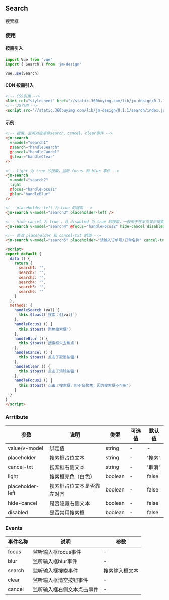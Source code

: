 ## Search

搜索框

### 使用

#### 按需引入

```javascript
import Vue from 'vue'
import { Search } from 'jm-design'

Vue.use(Search)
```

#### CDN 按需引入

```html
<!-- CSS引用 -->
<link rel="stylesheet" href="//static.360buyimg.com/lib/jm-design/0.1.1/search/style/css/search.css">
<!-- JS引用 -->
<script src="//static.360buyimg.com/lib/jm-design/0.1.1/search/index.js">
```

#### 示例

```html
<!-- 搜索，监听对应事件search、cancel、clear事件 -->
<jm-search
  v-model="search1"
  @search="handleSearch"
  @cancel="handleCancel"
  @clear="handleClear"
/>

<!-- light 为 true 的搜索，监听 focus 和 blur 事件 -->
<jm-search
  v-model="search2"
  light
  @focus="handleFocus1"
  @blur="handleBlur"
/>

<!-- placeholder-left 为 true 的搜索 -->
<jm-search v-model="search3" placeholder-left />

<!-- hide-cancel 为 true ，且 disabled 为 true 的搜索，一般用于在本页显示搜索框，点击搜索时跳进搜索页 -->
<jm-search v-model="search4" @focus="handleFocus2" hide-cancel disabled />

<!-- 修改 placeholder 和 cancel-txt 的值 -->
<jm-search v-model="search5" placeholder="请输入订单号/订单名称" cancel-txt="搜索" />

<script>
export default {
  data () {
    return {
      search1: '',
      search2: '',
      search3: '',
      search4: '',
      search5: '',
      search6: ''
    }
  },
  methods: {
    handleSearch (val) {
      this.$toast(`搜索：${val}`)
    },
    handleFocus1 () {
      this.$toast('聚焦搜索框')
    },
    handleBlur () {
      this.$toast('搜索框失去焦点')
    },
    handleCancel () {
      this.$toast('点击了取消按钮')
    },
    handleClear () {
      this.$toast('点击了清除按钮')
    },
    handleFocus2 () {
      this.$toast('点击了搜索框，但不会聚焦，因为搜索框不可用')
    }
  }
}
</script>
```

### Arrtibute

| 参数      | 说明                                 | 类型      | 可选值       | 默认值   |
|---------- |------------------------------------ |---------- |------------- |-------- |
| value/v-model   |	绑定值                        |	string     | -   |	-  |
| placeholder	    | 搜索框占位文本                  |	string    |	-         |	'搜索' |
| cancel-txt      | 搜索框右侧文本                   | string    | -          | '取消'   |
| light           | 搜索框亮色（白色）                | boolean   | -          | false   |
| placeholder-left | 搜索框占位文本是否靠左对齐        | boolean    | -         | false   |
| hide-cancel     | 是否隐藏右侧文本                 | boolean    | -          | false   |
| disabled        | 是否禁用搜索框                   | boolean    | -          | false   |

### Events

| 事件名称      | 说明                                 | 参数     |
|------------- |------------------------------------ |--------- |
| focus        | 监听输入框focus事件                    | -       |
| blur         | 监听输入框blur事件                     | -       |
| search       | 监听输入框搜索事件                      | 搜索输入框文本       |
| clear        | 监听输入框清空按钮事件                   | -       |
| cancel       | 监听输入框右侧文本点击事件               | -       |